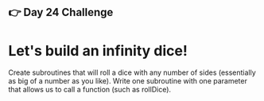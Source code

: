 ## 👉 Day 24 Challenge
# Let's build an infinity dice!

Create subroutines that will roll a dice with any number of sides (essentially as big of a number as you like). Write one subroutine with one parameter that allows us to call a function (such as rollDice).